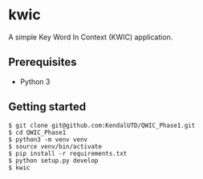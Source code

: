# kwic

A simple Key Word In Context (KWIC) application.

## Prerequisites

* Python 3

## Getting started

```
$ git clone git@github.com:KendalUTD/QWIC_Phase1.git
$ cd QWIC_Phase1
$ python3 -m venv venv
$ source venv/bin/activate
$ pip install -r requirements.txt
$ python setup.py develop
$ kwic
```
